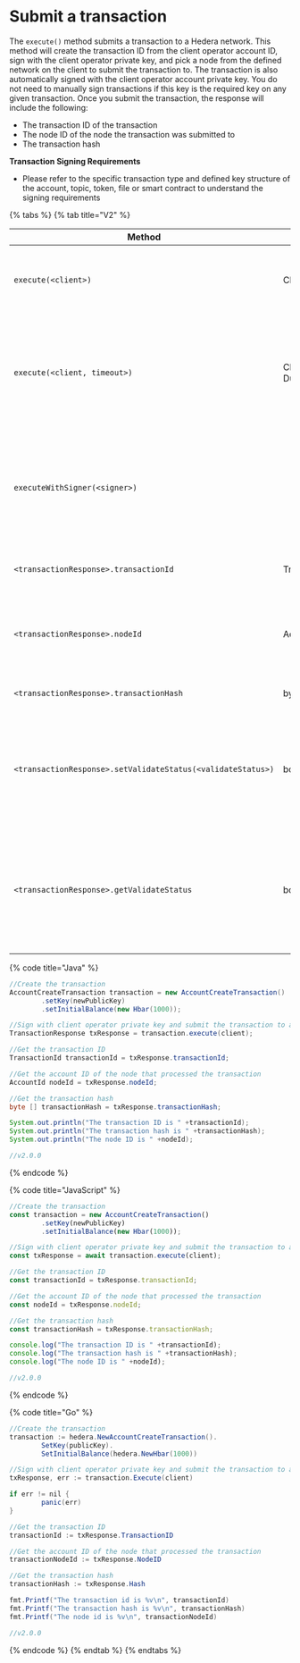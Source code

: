 # Submit a transaction

The `execute()` method submits a transaction to a Hedera network. This method will create the transaction ID from the client operator account ID, sign with the client operator private key, and pick a node from the defined network on the client to submit the transaction to. The transaction is also automatically signed with the client operator account private key. You do not need to manually sign transactions if this key is the required key on any given transaction. Once you submit the transaction, the response will include the following:

- The transaction ID of the transaction
- The node ID of the node the transaction was submitted to
- The transaction hash

**Transaction Signing Requirements**

- Please refer to the specific transaction type and defined key structure of the account, topic, token, file or smart contract to understand the signing requirements

{% tabs %}
{% tab title="V2" %}

| Method                                                      | Type                                                           | Description                                                                                                                                        |
| ----------------------------------------------------------- | -------------------------------------------------------------- | -------------------------------------------------------------------------------------------------------------------------------------------------- |
| `execute(<client>)`                                         | Client                                                         | Sign with the client operator and submit to a Hedera network                                                                                       |
| `execute(<client, timeout>)`                                | Client, Duration                                               | The duration of times the client will try to submit the transaction upon the network being busy                                                    |
| `executeWithSigner(<signer>)`                               |                                                                | Sign the transaction with a local wallet. This feature is available in the Hedera JavaScript SDK only. >=`v2.11.0` |
| `<transactionResponse>.transactionId`                       | TransactionId                                                  | Returns the transaction ID of the transaction                                                                                                      |
| `<transactionResponse>.nodeId`                              | AccountId                                                      | Returns the node ID of the node that processed the transaction                                                                                     |
| `<transactionResponse>.transactionHash`                     | byte \[ ] | Returns the hash of the transaction                                                                                                                |
| `<transactionResponse>.setValidateStatus(<validateStatus>)` | boolean                                                        | Whether getReceipt() or getRecord() will throw an exception if the receipt status is not SUCCESS             |
| `<transactionResponse>.getValidateStatus`                   | boolean                                                        | Return whether getReceipt() or getRecord() will throw an exception if the receipt status is not SUCCESS      |

{% code title="Java" %}

```java
//Create the transaction
AccountCreateTransaction transaction = new AccountCreateTransaction()
        .setKey(newPublicKey)
        .setInitialBalance(new Hbar(1000));

//Sign with client operator private key and submit the transaction to a Hedera network
TransactionResponse txResponse = transaction.execute(client);

//Get the transaction ID
TransactionId transactionId = txResponse.transactionId;

//Get the account ID of the node that processed the transaction
AccountId nodeId = txResponse.nodeId;

//Get the transaction hash
byte [] transactionHash = txResponse.transactionHash;

System.out.println("The transaction ID is " +transactionId);
System.out.println("The transaction hash is " +transactionHash);
System.out.println("The node ID is " +nodeId);

//v2.0.0
```

{% endcode %}

{% code title="JavaScript" %}

```javascript
//Create the transaction
const transaction = new AccountCreateTransaction()
        .setKey(newPublicKey)
        .setInitialBalance(new Hbar(1000));

//Sign with client operator private key and submit the transaction to a Hedera network
const txResponse = await transaction.execute(client);

//Get the transaction ID
const transactionId = txResponse.transactionId;

//Get the account ID of the node that processed the transaction
const nodeId = txResponse.nodeId;

//Get the transaction hash
const transactionHash = txResponse.transactionHash;

console.log("The transaction ID is " +transactionId);
console.log("The transaction hash is " +transactionHash);
console.log("The node ID is " +nodeId);

//v2.0.0
```

{% endcode %}

{% code title="Go" %}

```java
//Create the transaction
transaction := hedera.NewAccountCreateTransaction().
        SetKey(publicKey).
        SetInitialBalance(hedera.NewHbar(1000))

//Sign with client operator private key and submit the transaction to a Hedera network
txResponse, err := transaction.Execute(client)

if err != nil {
        panic(err)
}

//Get the transaction ID
transactionId := txResponse.TransactionID

//Get the account ID of the node that processed the transaction
transactionNodeId := txResponse.NodeID

//Get the transaction hash
transactionHash := txResponse.Hash

fmt.Printf("The transaction id is %v\n", transactionId)
fmt.Printf("The transaction hash is %v\n", transactionHash)
fmt.Printf("The node id is %v\n", transactionNodeId)

//v2.0.0
```

{% endcode %}
{% endtab %}
{% endtabs %}
